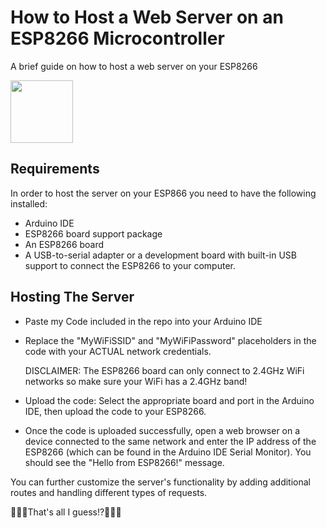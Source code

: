 # How to Host a Web Server on an ESP8266 Microcontroller

A brief guide on how to host a web server on your ESP8266

<img src=[(https://github.com/TheofanisB/ESP8266-Web-Server/blob/main/PXL_20230618_153849412.jpg] width="100" height="100">

## Requirements
In order to host the server on your ESP866 you need to have the following installed:
- Arduino IDE 
- ESP8266 board support package
- An ESP8266 board
- A USB-to-serial adapter or a development board with built-in USB support to connect the ESP8266 to your computer.

## Hosting The Server 
- Paste my Code included in the repo into your Arduino IDE

- Replace the "MyWiFiSSID" and "MyWiFiPassword" placeholders in the code with your ACTUAL network credentials. 

    DISCLAIMER: The ESP8266 board can only connect to 2.4GHz WiFi networks so make sure your WiFi has a 2.4GHz band!

- Upload the code: Select the appropriate board and port in the Arduino IDE, then upload the code to your ESP8266.

- Once the code is uploaded successfully, open a web browser on a device connected to the same network and enter the IP address of the ESP8266 (which can be found in the Arduino IDE Serial Monitor). You should see the "Hello from ESP8266!" message.


You can further customize the server's functionality by adding additional routes and handling different types of requests.

🚀🚀🚀That's all I guess!?🚀🚀🚀

